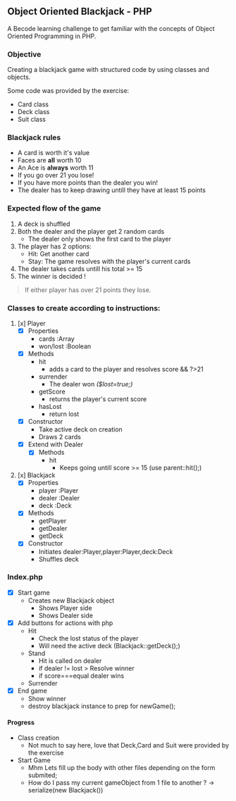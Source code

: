 ## Object Oriented Blackjack - PHP
A Becode learning challenge to get familiar with the concepts of Object Oriented Programming in PHP.

### Objective
Creating a blackjack game with structured code by using classes and objects.

Some code was provided by the exercise:
- Card class
- Deck class
- Suit class

### Blackjack rules
- A card is worth it's value
- Faces are **all** worth 10
- An Ace is **always** worth 11
- If you go over 21 you lose!
- If you have more points than the dealer you win!
- The dealer has to keep drawing untill they have at least 15 points

### Expected flow of the game
1. A deck is shuffled
2. Both the dealer and the player get 2 random cards
    - The dealer only shows the first card to the player
3. The player has 2 options:
    - Hit: Get another card
    - Stay: The game resolves with the player's current cards
4. The dealer takes cards untill his total >= 15
5. The winner is decided
!
>If either player has over 21 points they lose.
 
### Classes to create according to instructions:
1. [x] Player
    - [x] Properties
        - cards     :Array
        - won/lost  :Boolean
    -  [x] Methods
        - hit
            - adds a card to the player and resolves score && ?>21
        - surrender
            - The dealer won _($lost=true;)_
        - getScore
            - returns the player's current score
        - hasLost
            - return lost
    - [x] Constructor
        - Take active deck on creation
        - Draws 2 cards
    - [x] Extend with Dealer
        - [x] Methods
            - hit
                - Keeps going untill score >= 15 (use parent::hit();)
2. [x] Blackjack
    - [x] Properties
        - player    :Player
        - dealer    :Dealer
        - deck      :Deck
    - [x] Methods
        - getPlayer
        - getDealer
        - getDeck
    - [x] Constructor
        - Initiates dealer:Player,player:Player,deck:Deck
        - Shuffles deck
### Index.php
- [x] Start game
    - Creates new Blackjack object
        - Shows Player side
        - Shows Dealer side
- [x] Add buttons for actions with php
    - Hit
        - Check the lost status of the player
        - Will need the active deck (Blackjack::getDeck();)
    - Stand
        - Hit is called on dealer
        - if dealer != lost > Resolve winner
        - if score===equal dealer wins
    - Surrender
- [x] End game
    - Show winner
    - destroy blackjack instance to prep for newGame();

#### Progress
- Class creation
    - Not much to say here, love that Deck,Card and Suit were provided by the exercise
- Start Game
    - Mhm Lets fill up the body with other files depending on the form submited;
    - How do I pass my current gameObject from 1 file to another ? -> serialize(new Blackjack())